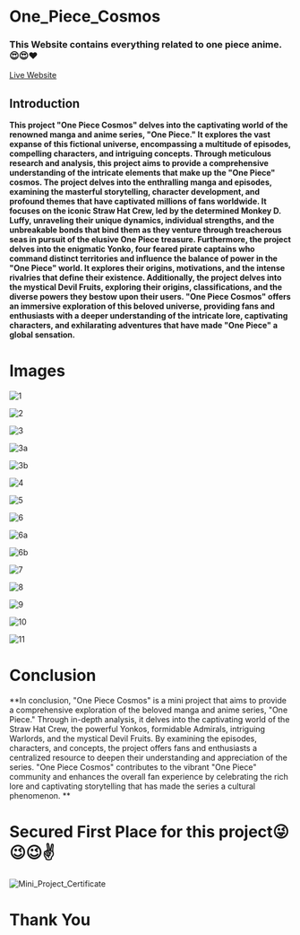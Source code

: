 # One_Piece_Cosmos
### This Website contains everything related to one piece anime.😍😍❤
[Live Website](https://punith-kk.github.io/One_Piece_Cosmos/AnimatedAnimals-master/index2.html "From Punith.K.K")

## Introduction
**This project "One Piece Cosmos" delves into the captivating world of the renowned manga and anime series, "One Piece." It explores the vast expanse of this fictional universe, encompassing a multitude of episodes, compelling characters, and intriguing concepts. Through meticulous research and analysis, this project aims to provide a comprehensive understanding of the intricate elements that make up the "One Piece" cosmos.
The project delves into the enthralling manga and episodes, examining the masterful storytelling, character development, and profound themes that have captivated millions of fans worldwide. It focuses on the iconic Straw Hat Crew, led by the determined Monkey D. Luffy, unraveling their unique dynamics, individual strengths, and the unbreakable bonds that bind them as they venture through treacherous seas in pursuit of the elusive One Piece treasure.
Furthermore, the project delves into the enigmatic Yonko, four feared pirate captains who command distinct territories and influence the balance of power in the "One Piece" world. It explores their origins, motivations, and the intense rivalries that define their existence.
Additionally, the project delves into the mystical Devil Fruits, exploring their origins, classifications, and the diverse powers they bestow upon their users.
"One Piece Cosmos" offers an immersive exploration of this beloved universe, providing fans and enthusiasts with a deeper understanding of the intricate lore, captivating characters, and exhilarating adventures that have made "One Piece" a global sensation.**

# Images

![1](https://github.com/Punith-KK/One_Piece_Cosmos/assets/118302022/341fc1be-d98b-47ce-a8d9-adfa10175057)


![2](https://github.com/Punith-KK/One_Piece_Cosmos/assets/118302022/db39b2a6-f5ab-48f2-b267-36ac4d0e0efe)


![3](https://github.com/Punith-KK/One_Piece_Cosmos/assets/118302022/5792062d-a9d0-4afb-a690-13018d36e346)

![3a](https://github.com/Punith-KK/One_Piece_Cosmos/assets/118302022/86efa93b-df40-41cf-9fbe-9a2363d1710f)

![3b](https://github.com/Punith-KK/One_Piece_Cosmos/assets/118302022/1081b3dd-8752-4bcc-958b-bb7758ddfcf6)


![4](https://github.com/Punith-KK/One_Piece_Cosmos/assets/118302022/a23e3e4b-7569-4a68-a33c-264f9e3cd83b)


![5](https://github.com/Punith-KK/One_Piece_Cosmos/assets/118302022/257ac3f5-c390-40cb-8d02-86227af81b94)


![6](https://github.com/Punith-KK/One_Piece_Cosmos/assets/118302022/ccd324fc-5935-42c5-9a9e-84644ee4674f)

![6a](https://github.com/Punith-KK/One_Piece_Cosmos/assets/118302022/8d322da3-ee50-45a1-ae68-7d990dc1ec03)

![6b](https://github.com/Punith-KK/One_Piece_Cosmos/assets/118302022/252262ad-594c-4372-b338-479a38faa907)


![7](https://github.com/Punith-KK/One_Piece_Cosmos/assets/118302022/40198f70-cbe5-4fa0-a78f-b0aa0c04fc8d)


![8](https://github.com/Punith-KK/One_Piece_Cosmos/assets/118302022/5eae3e49-2a48-4ab9-8e21-562cc901861c)


![9](https://github.com/Punith-KK/One_Piece_Cosmos/assets/118302022/c093ebd5-caa0-4d6d-a1d7-c53839496750)


![10](https://github.com/Punith-KK/One_Piece_Cosmos/assets/118302022/1cb1f1ae-5dfd-48c9-92aa-fb5c3d7add3e)


![11](https://github.com/Punith-KK/One_Piece_Cosmos/assets/118302022/a9c1a9a1-b462-4f1a-823d-d33747bfb8f8)

# Conclusion
**In conclusion, "One Piece Cosmos" is a mini project that aims to provide a comprehensive exploration of the beloved manga and anime series, "One Piece." Through in-depth analysis, it delves into the captivating world of the Straw Hat Crew, the powerful Yonkos, formidable Admirals, intriguing Warlords, and the mystical Devil Fruits. By examining the episodes, characters, and concepts, the project offers fans and enthusiasts a centralized resource to deepen their understanding and appreciation of the series. "One Piece Cosmos" contributes to the vibrant "One Piece" community and enhances the overall fan experience by celebrating the rich lore and captivating storytelling that has made the series a cultural phenomenon. **
# Secured First Place for this project😜😉😉✌
![Mini_Project_Certificate](https://github.com/Punith-KK/One_Piece_Cosmos/assets/118302022/ef822f99-9da0-4920-aa7f-8ced004bfd4e)

# Thank You
